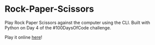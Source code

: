 # Rock-Paper-Scissors
Play Rock Paper Scissors against the computer using the CLI. Built with Python on Day 4 of the #100DaysOfCode challenge.

Play it online [here](https://replit.com/@gurbax/rock-paper-scissors?v=1)!
